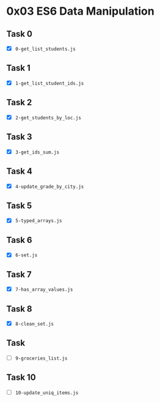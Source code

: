 # 0x03 ES6 Data Manipulation

## Task 0

- [x] `0-get_list_students.js`

## Task 1

- [x] `1-get_list_student_ids.js`

## Task 2

- [x] `2-get_students_by_loc.js`

## Task 3

- [x] `3-get_ids_sum.js`

## Task 4

- [x] `4-update_grade_by_city.js`

## Task 5

- [x] `5-typed_arrays.js`

## Task 6

- [x] `6-set.js`

## Task 7

- [x] `7-has_array_values.js`

## Task 8

- [x] `8-clean_set.js`

## Task

- [ ] `9-groceries_list.js`

## Task 10

- [ ] `10-update_uniq_items.js`
